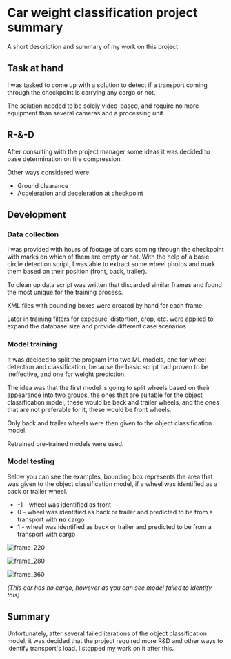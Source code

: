 # Car weight classification project summary

A short description and summary of my work on this project

## Task at hand

I was tasked to come up with a solution to detect if a transport coming through the checkpoint is carrying any cargo or not.

The solution needed to be solely video-based, and require no more equipment than several cameras and a processing unit.

## R-&-D

After consulting with the project manager some ideas it was decided to base determination on tire compression.

Other ways considered were:
* Ground clearance
* Acceleration and deceleration at checkpoint

## Development

### Data collection

I was provided with hours of footage of cars coming through the checkpoint with marks on which of them are empty or not. 
With the help of a basic circle detection script, I was able to extract some wheel photos and mark them based on their position (front, back, trailer). 

To clean up data script was written that discarded similar frames and found the most unique for the training process.

XML files with bounding boxes were created by hand for each frame.

Later in training filters for exposure, distortion, crop, etc. 
were applied to expand the database size and provide different case scenarios

### Model training

It was decided to split the program into two ML models, one for wheel detection and classification, 
because the basic script had proven to be ineffective, and one for weight prediction.

The idea was that the first model is going to split wheels based on their appearance into two groups, 
the ones that are suitable for the object classification model, these would be back and trailer wheels, 
and the ones that are not preferable for it, these would be front wheels.

Only back and trailer wheels were then given to the object classification model.

Retrained pre-trained models were used.

### Model testing

Below you can see the examples, bounding box represents the area that was given to the object classification model, 
if a wheel was identified as a back or trailer wheel. 

- -1 - wheel was identified as front
- 0 - wheel was identified as back or trailer and predicted to be from a transport with **no** cargo
- 1 - wheel was identified as back or trailer and predicted to be from a transport with cargo

![frame_220](https://github.com/MykhailoRp/TireProjectPrivate/assets/121835146/89ef4b4c-2c58-4461-99f1-aa102843934c)

![frame_280](https://github.com/MykhailoRp/TireProjectPrivate/assets/121835146/f7e483ce-5cea-4141-92c1-a3e2a7bd5571)

![frame_360](https://github.com/MykhailoRp/TireProjectPrivate/assets/121835146/64b0a278-c622-422c-8813-f7164c50394f)

*(This car has no cargo, however as you can see model failed to identify this)*

## Summary

Unfortunately, after several failed iterations of the object classification model, it was decided that the project required more
R&D and other ways to identify transport's load. I stopped my work on it after this.
